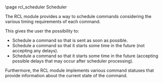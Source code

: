 \page rcl_scheduler Scheduler

The RCL module provides a way to schedule commands considering the various timing requirements of each command.

This gives the user the possibility to:

- Schedule a command so that is sent as soon as possible.
- Schedule a command so that it starts some time in the future (not accepting any delays).
- Schedule a command so that it starts some time in the future (accepting possible delays that may occur after scheduler processing).

Furthermore, the RCL module implements various command statuses that provide information about the current state of the command.




